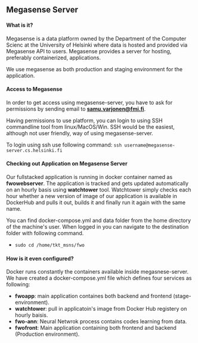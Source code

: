 ## Megasense Server

#### What is it?
 
 Megasense is a data platform owned by the Department of the Computer Scienc at the University of Helsinki where
 data is hosted and provided via Megasense API to users.
 Megasense provides a server for hosting, preferably containerized, applications.
 
 We use megasense as both production and staging environment for the application.

 #### Access to Megasense

 In order to get access using megasense-server, you have to ask for permissions by sending email to
 **samu.varjonen@fmi.fi**.

 Having permissions to use platform, you can login to using SSH commandline tool from linux/MacOS/Win. SSH would be the easiest, although not user friendly, way of using megasense-server.

 To login using ssh use following command:
  `ssh username@megasense-server.cs.helsinki.fi`


 #### Checking out Application on Megasense Server
 
 Our fullstacked application is running in docker container named as **fwowebserver**. The application
 is tracked and gets updated automatically on an hourly basis using **watchtower** tool. Watchtower simply checks each hour whether a new version of image of our application is available in DockerHub and pulls it out, builds it and finally run it again with the same name.

 You can find docker-compose.yml and data folder from the home directory of the machine's user. When logged in
 you can navigate to the destination folder with following command.
 - `sudo cd /home/tkt_msns/fwo`



#### How is it even configured?

 Docker runs constantly the containers available inside megasnese-server. We have created a docker-compose.yml file which defines four services as following:
 
 - **fwoapp**: main application containes both backend and frontend (stage-environment).
 - **watchtower**: pull in applicatoin's image from Docker Hub registery on hourly baisis.
 - **fwo-ann**: Neural Netwrok process contains codes learning from data.
 - **fwofront**: Main application containing both frontend and backend (Production environment).

